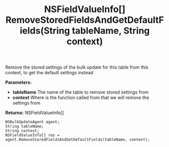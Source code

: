 ﻿---
uid: crmscript_ref_NSBulkUpdateAgent_RemoveStoredFieldsAndGetDefaultFields
title: NSFieldValueInfo[] RemoveStoredFieldsAndGetDefaultFields(String tableName, String context)
intellisense: NSBulkUpdateAgent.RemoveStoredFieldsAndGetDefaultFields
keywords: NSBulkUpdateAgent, RemoveStoredFieldsAndGetDefaultFields
so.topic: reference
---

Remove the stored settings of the bulk update for this table from this context, to get the default settings instead

**Parameters:**
 - **tableName** The name of the table to remove stored settings from
 - **context** Where is the function called from that we will remove the settings from

**Returns:** NSFieldValueInfo[]

```crmscript
NSBulkUpdateAgent agent;
String tableName;
String context;
NSFieldValueInfo[] res = agent.RemoveStoredFieldsAndGetDefaultFields(tableName, context);
```

